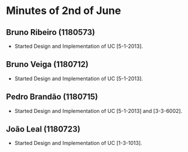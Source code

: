 Minutes of 2nd of June
============

Bruno Ribeiro (1180573)
----------
- Started Design and Implementation of UC [5-1-2013].

Bruno Veiga (1180712)
----------
- Started Design and Implementation of UC [5-1-2013].

Pedro Brandão (1180715)
----------
- Started Design and Implementation of UC [5-1-2013] and [3-3-6002].

João Leal (1180723)
----------
- Started Design and Implementation of UC [1-3-1013].